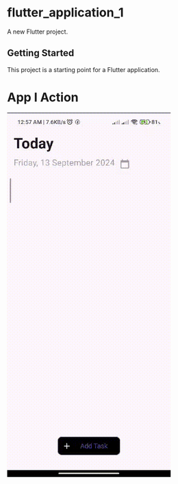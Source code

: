 # flutter_application_1

A new Flutter project.

## Getting Started

This project is a starting point for a Flutter application.

# App I Action
![UI](GIF/ToDoApp.gif)
